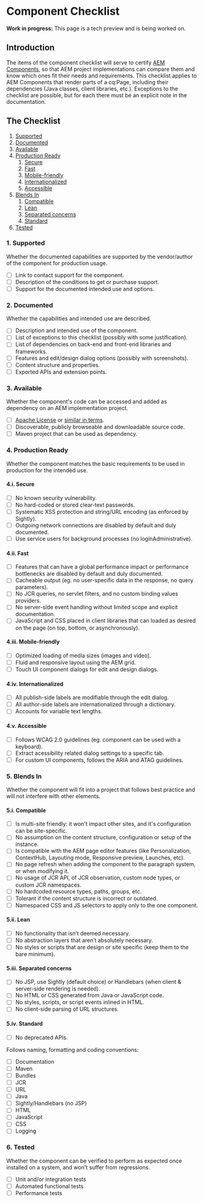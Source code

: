 # Component Checklist

**Work in progress:** This page is a tech preview and is being worked on.

## Introduction

The items of the component checklist will serve to certify [AEM Components](https://docs.adobe.com/docs/en/aem/6-2/develop/components.html), so that AEM project implementations can compare them and know which ones fit their needs and requirements. This checklist applies to AEM Components that render parts of a cq:Page, including their dependencies (Java classes, client libraries, etc.). Exceptions to the checklist are possible, but for each there must be an explicit note in the documentation.


## The Checklist

1. [Supported](#1-supported)
2. [Documented](#2-documented)
3. [Available](#3-available)
4. [Production Ready](#4-production-ready)
    1. [Secure](#4i-secure)
    2. [Fast](#4ii-fast)
    3. [Mobile-friendly](#4iii-mobile-friendly)
    4. [Internationalized](#4iv-internationalized)
    5. [Accessible](#4v-accessible)
5. [Blends In](#5-blends-in)
    1. [Compatible](#5i-compatible)
    2. [Lean](#5ii-lean)
    3. [Separated concerns](#5iii-separated-concerns)
    4. [Standard](#5iv-standard)
6. [Tested](#6-tested)

### 1. Supported

Whether the documented capabilities are supported by the vendor/author of the component for production usage.

- [ ] Link to contact support for the component.
- [ ] Description of the conditions to get or purchase support.
- [ ] Support for the documented intended use and options.

### 2. Documented

Whether the capabilities and intended use are described.

- [ ] Description and intended use of the component.
- [ ] List of exceptions to this checklist (possibly with some justification).
- [ ] List of dependencies on back-end and front-end libraries and frameworks.
- [ ] Features and edit/design dialog options (possibly with screenshots).
- [ ] Content structure and properties.
- [ ] Exported APIs and extension points.

### 3. Available

Whether the component's code can be accessed and added as dependency on an AEM implementation project.

- [ ] [Apache License](http://www.apache.org/licenses/LICENSE-2.0) or [similar in terms](http://www.apache.org/legal/resolved.html#category-a). 
- [ ] Discoverable, publicly browseable and downloadable source code.
- [ ] Maven project that can be used as dependency.

### 4. Production Ready
Whether the component matches the basic requirements to be used in production for the intended use.

#### 4.i. Secure
- [ ] No known security vulnerability.
- [ ] No hard-coded or stored clear-text passwords.
- [ ] Systematic XSS protection and string/URL encoding (as enforced by Sightly).
- [ ] Outgoing network connections are disabled by default and duly documented.
- [ ] Use service users for background processes (no loginAdministrative).

#### 4.ii. Fast
- [ ] Features that can have a global performance impact or performance bottlenecks are disabled by default and duly documented.
- [ ] Cacheable output (eg. no user-specific data in the response, no query parameters).
- [ ] No JCR queries, no servlet filters, and no custom binding values providers.
- [ ] No server-side event handling without limited scope and explicit documentation.
- [ ] JavaScript and CSS placed in client libraries that can loaded as desired on the page (on top, bottom, or asynchronously).

#### 4.iii. Mobile-friendly
- [ ] Optimized loading of media sizes (images and video).
- [ ] Fluid and responsive layout using the AEM grid.
- [ ] Touch UI component dialogs for edit and design dialogs.

#### 4.iv. Internationalized
- [ ] All publish-side labels are modifiable through the edit dialog.
- [ ] All author-side labels are internationalized through a dictionary.
- [ ] Accounts for variable text lengths.

#### 4.v. Accessible
- [ ] Follows WCAG 2.0 guidelines (eg. component can be used with a keyboard).
- [ ] Extract acessibility related dialog settings to a specific tab.
- [ ] For custom UI components, follows the ARIA and ATAG guidelines.

### 5. Blends In
Whether the component will fit into a project that follows best practice and will not interfere with other elements.

#### 5.i. Compatible
- [ ] Is multi-site friendly: it won't impact other sites, and it's configuration can be site-specific.
- [ ] No assumption on the content structure, configuration or setup of the instance.
- [ ] Is compatible with the AEM page editor features (like Personalization, ContextHub, Layouting mode, Responsive preview, Launches, etc).
- [ ] No page refresh when adding the component to the paragraph system, or when modifying it.
- [ ] No usage of JCR API, of JCR observation, custom node types, or custom JCR namespaces.
- [ ] No hardcoded resource types, paths, groups, etc.
- [ ] Tolerant if the content structure is incorrect or outdated.
- [ ] Namespaced CSS and JS selectors to apply only to the one component.

#### 5.ii. Lean
- [ ] No functionality that isn’t deemed necessary.
- [ ] No abstraction layers that aren’t absolutely necessary.
- [ ] No styles or scripts that are design or site specific (keep them to the bare minimum).

#### 5.iii. Separated concerns
- [ ] No JSP, use Sightly (default choice) or Handlebars (when client & server-side rendering is needed).
- [ ] No HTML or CSS generated from Java or JavaScript code.
- [ ] No styles, scripts, or script events inlined in HTML.
- [ ] No client-side parsing of URL structures.

#### 5.iv. Standard
- [ ] No deprecated APIs.

Follows naming, formatting and coding conventions:
- [ ] Documentation
- [ ] Maven
- [ ] Bundles
- [ ] JCR
- [ ] URL
- [ ] Java
- [ ] Sightly/Handlebars (no JSP)
- [ ] HTML
- [ ] JavaScript
- [ ] CSS
- [ ] Logging

### 6. Tested
Whether the component can be verified to perform as expected once installed on a system, and won't suffer from regressions.

- [ ] Unit and/or integration tests
- [ ] Automated functional tests
- [ ] Performance tests
